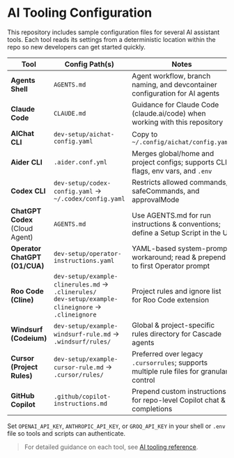 # AI Tooling Configuration

This repository includes sample configuration files for several AI assistant tools. Each tool reads its settings from a deterministic location within the repo so new developers can get started quickly.

| Tool                             | Config Path(s)                                  | Notes                                                                                 |
|----------------------------------|-------------------------------------------------|---------------------------------------------------------------------------------------|
| **Agents Shell**                 | `AGENTS.md`                                      | Agent workflow, branch naming, and devcontainer configuration for AI agents           |
| **Claude Code**                  | `CLAUDE.md`                                      | Guidance for Claude Code (claude.ai/code) when working with this repository           |
| **AIChat CLI**                   | `dev-setup/aichat-config.yaml`                  | Copy to `~/.config/aichat/config.yaml`                                                |
| **Aider CLI**                    | `.aider.conf.yml`                               | Merges global/home and project configs; supports CLI flags, env vars, and `.env`       |
| **Codex CLI**                    | `dev-setup/codex-config.yaml` → `~/.codex/config.yaml` | Restricts allowed commands, safeCommands, and approvalMode                               |
| **ChatGPT Codex** (Cloud Agent)  | `AGENTS.md`                                      | Use AGENTS.md for run instructions & conventions; define a Setup Script in the UI      |
| **Operator ChatGPT (O1/CUA)**    | `dev-setup/operator-instructions.yaml`           | YAML-based system-prompt workaround; read & prepend to first Operator prompt           |
| **Roo Code (Cline)**             | `dev-setup/example-clinerules.md` → `.clinerules/`<br>`dev-setup/example-clineignore` → `.clineignore` | Project rules and ignore list for Roo Code extension                                   |
| **Windsurf (Codeium)**           | `dev-setup/example-windsurf-rule.md` → `.windsurf/rules/` | Global & project-specific rules directory for Cascade agents                           |
| **Cursor (Project Rules)**       | `dev-setup/example-cursor-rule.md` → `.cursor/rules/` | Preferred over legacy `.cursorrules`; supports multiple rule files for granular control |
| **GitHub Copilot**               | `.github/copilot-instructions.md`                | Prepend custom instructions for repo-level Copilot chat & completions                   |

Set `OPENAI_API_KEY`, `ANTHROPIC_API_KEY`, or `GROQ_API_KEY` in your shell or `.env` file so tools and scripts can authenticate.

> For detailed guidance on each tool, see [AI tooling reference](./ai-tooling-reference.md).
